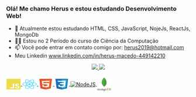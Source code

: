### Olá! Me chamo Herus e estou estudando Desenvolvimento Web! 


- 📖 Atualmente estou estudando HTML, CSS, JavaScript, NojeJs, ReactJs, MongoDb
- 👨‍💻 Estou no 2 Período do curso de Ciência da Computação
- 📫 Você pode entrar em contato comigo por: herus2019@hotmail.com 
- Meu Linkedin  www.linkedin.com/in/herus-macedo-449142210

<div align="center">
  <a href="https://github.com/HerusMacedo">
  <img height="180em" src="https://github-readme-stats.vercel.app/api?username=HerusMacedo&show_icons=true&theme=dracula&include_all_commits=true&count_private=true"/>
  <img height="180em" src="https://github-readme-stats.vercel.app/api/top-langs/?username=HerusMacedo&layout=compact&langs_count=7&theme=dracula"/>
</div>
<div style="display: inline_block"><br>
  <img align="center" alt="Rafa-Js" height="30" width="40" src="https://raw.githubusercontent.com/devicons/devicon/master/icons/javascript/javascript-plain.svg">
 
  <img align="center" alt="Rafa-React" height="30" width="40" src="https://raw.githubusercontent.com/devicons/devicon/master/icons/react/react-original.svg">
  <img align="center" alt="Rafa-HTML" height="30" width="40" src="https://raw.githubusercontent.com/devicons/devicon/master/icons/html5/html5-original.svg">
  <img align="center" alt="Rafa-CSS" height="30" width="40" src="https://raw.githubusercontent.com/devicons/devicon/master/icons/css3/css3-original.svg">
  <img align="center" alt="NodeJS" height="50" width="50" src="https://cdn.jsdelivr.net/gh/devicons/devicon/icons/nodejs/nodejs-original-wordmark.svg" />
  <img align="center" height="40" width="40" src="https://raw.githubusercontent.com/devicons/devicon/master/icons/mongodb/mongodb-original-wordmark.svg" alt="mongodb" width="40" height="40"/>

  
  
  
